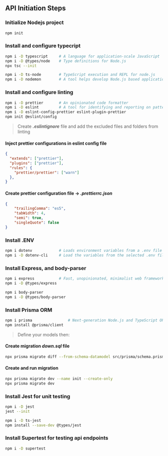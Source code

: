 ## API Initiation Steps

### Initialize Nodejs project

``` bash
npm init
```

### Install and configure typecript

``` bash
npm i -D typescript     # A language for application-scale JavaScript
npm i -D @types/node    # Type definitions for Node.js
npx tsc --init          

npm i -D ts-node        # TypeScript execution and REPL for node.js
npm i -D nodemon        # A tool helps develop Node.js based applications
```

### Install and configure linting
``` bash
npm i -D prettier       # An opinionated code formatter
npm i -D eslint         # A tool for identifying and reporting on patterns found in ECMAScript
npm i -D eslint-config-prettier eslint-plugin-prettier
npm init @eslint/config
```

> Create ***.eslintignore*** file and add the excluded files and folders from linting

#### Inject prettier configurations in eslint config file
``` json
{
  "extends": ["prettier"],
  "plugins": ["prettier"],
  "rules": {
    "prettier/prettier": ["warn"]
  },
}
```

#### Create prettier configuration file -> ***.prettierrc.json***
``` json
{
    "trailingComma": "es5",
    "tabWidth": 4,
    "semi": true,
    "singleQuote": false
}
```

### Install .ENV
``` bash
npm i dotenv            # Loads environment variables from a .env file into process.env
npm i -D dotenv-cli     # Load the variables from the selected .env file in working directory
```

### Install Express, and body-parser
``` bash
npm i express           # Fast, unopinionated, minimalist web framework for node
npm i -D @types/express

npm i body-parser
npm i -D @types/body-parser
```

### Install Prisma ORM
``` bash
npm i prisma                # Next-generation Node.js and TypeScript ORM
npm install @prisma/client
```

> Define your models then:

#### Create migration *down.sql* file
``` bash
npx prisma migrate diff --from-schema-datamodel src/prisma/schema.prisma --to-schema-datasource src/prisma/schema.prisma --script > down.sql
```

#### Create and run migration
``` bash
npx prisma migrate dev --name init --create-only
npx prisma migrate dev
```

### Install Jest for unit testing
``` bash
npm i -D jest
jest --init

npm i -D ts-jest
npm install --save-dev @types/jest
```

### Install Supertest for testing api endpoints
``` bash
npm i -D supertest
```